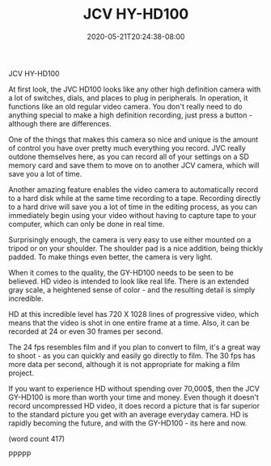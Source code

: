 ﻿---
title: "JCV HY-HD100"
date: 2020-05-21T20:24:38-08:00
description: "High Definition Video Cameras Tips for Web Success"
featured_image: "/images/High Definition Video Cameras.jpg"
tags: ["High Definition Video Cameras"]
---

JCV HY-HD100

At first look, the JVC HD100 looks like any other
high definition camera with a lot of switches, dials,
and places to plug in peripherals.  In operation, it
functions like an old regular video camera.  You 
don't really need to do anything special to make a
high definition recording, just press a button -
although there are differences.

One of the things that makes this camera so nice and
unique is the amount of control you have over pretty
much everything you record.  JVC really outdone 
themselves here, as you can record all of your settings
on a SD memory card and save them to move on to 
another JCV camera, which will save you a lot of time.

Another amazing feature enables the video camera to
automatically record to a hard disk while at the same
time recording to a tape. Recording directly to a 
hard drive will save you a lot of time in the editing
process, as you can immediately begin using your 
video without having to capture tape to your computer,
which can only be done in real time.

Surprisingly enough, the camera is very easy to use 
either mounted on a tripod or on your shoulder.  The
shoulder pad is a nice addition, being thickly padded.
To make things even better, the camera is very light.

When it comes to the quality, the GY-HD100 needs to
be seen to be believed.  HD video is intended to look
like real life.  There is an extended gray scale, a
heightened sense of color - and the resulting detail
is simply incredible.

HD at this incredible level has 720 X 1028 lines of
progressive video, which means that the video is shot
in one entire frame at a time.  Also, it can be
recorded at 24 or even 30 frames per second.

The 24 fps resembles film and if you plan to convert
to film, it's a great way to shoot - as you can 
quickly and easily go directly to film.  The 30 fps
has more data per second, although it is not
appropriate for making a film project.

If you want to experience HD without spending over 
70,000$, then the JCV GY-HD100 is more than worth
your time and money.  Even though it doesn't record
uncompressed HD video, it does record a picture 
that is far superior to the standard picture you get
with an average everyday camera.  HD is rapidly
becoming the future, and with the GY-HD100 - its here
and now.

(word count 417)

PPPPP
